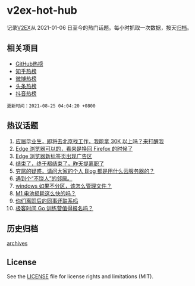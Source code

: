 # v2ex-hot-hub

 记录[V2EX](https://www.v2ex.com/)从 2021-01-06 日至今的热门话题。每小时抓取一次数据，按天[归档](archives)。
 
 ## 相关项目

- [GitHub热榜](https://github.com/snaildev/github-hot-hub)
- [知乎热榜](https://github.com/snaildev/zhihu-hot-hub)
- [微博热榜](https://github.com/snaildev/weibo-hot-hub)
- [头条热榜](https://github.com/snaildev/toutiao-hot-hub)
- [抖音热榜](https://github.com/snaildev/douyin-hot-hub)


 `更新时间：2021-08-25 04:04:20 +0800`

## 热议话题

1. [应届毕业生，即将去北京找工作，我能拿 30K 以上吗？来打醒我](https://www.v2ex.com/t/797586)
1. [Edge 浏览器可以的，看来是换回 Firefox 的时候了](https://www.v2ex.com/t/797673)
1. [Edge 浏览器新标签页出现广告区](https://www.v2ex.com/t/797669)
1. [结束了，终于都结束了，昨天提离职了](https://www.v2ex.com/t/797606)
1. [穷屌的疑惑，请问大家的个人 Blog 都是用什么云服务器的？](https://www.v2ex.com/t/797649)
1. [遇到个“不饶人”的邻居。](https://www.v2ex.com/t/797681)
1. [windows 如果不分区，该怎么管理文件？](https://www.v2ex.com/t/797639)
1. [M1 电池损耗这么快的吗？](https://www.v2ex.com/t/797709)
1. [你们离职后的同事还联系吗](https://www.v2ex.com/t/797597)
1. [极客时间 Go 训练营值得报名吗？](https://www.v2ex.com/t/797718)

## 历史归档

[archives](archives)

## License

See the [LICENSE](LICENSE) file for license rights and limitations (MIT).
